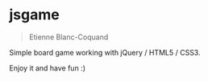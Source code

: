 # jsgame
> Etienne Blanc-Coquand

Simple board game working with jQuery / HTML5 / CSS3.

Enjoy it and have fun :)